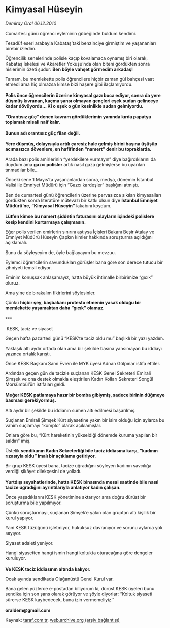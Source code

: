 # Kimyasal Hüseyin

*Demiray Oral 06.12.2010*

<div class="yazi"><p>Cumartesi günü öğrenci eyleminin göbeğinde buldum kendimi.</p>
<p>Tesadüf eseri arabayla Kabataş’taki benzinciye girmiştim ve yaşananları birebir izledim.</p>
<p>Öğrencilik senelerinde polisle kaçıp kovalamaca oynamış biri olarak, Kabataş İskelesi ve Akaretler Yokuşu’nda olan biteni gördükten sonra hislerimin özeti şudur: <b>Ben böyle vahşet görmedim arkadaş!</b></p>
<p>Tamam, bu memlekette polis öğrencilere hiçbir zaman gül bahçesi vaat etmedi ama hiç olmazsa kimse bizi haşere gibi ilaçlamıyordu.<br/><br/><b>Polis önce öğrencilerin üzerine kimyasal gazı boca ediyor, sonra da yere düşmüş kıvranan, kaçma şansı olmayan gençleri eşek sudan gelinceye kadar dövüyordu... Ki o eşek o gün kesinlikle sudan gelmiyordu.<br/><br/></b><b>“Orantısız güç” denen kavram gördüklerimin yanında kırda papatya toplamak misali naif kalır.<br/><br/></b><b>Bunun adı orantısız güç filan değil.<br/><br/></b><b>Yere düşmüş, dolayısıyla artık çaresiz hale gelmiş birini başına üşüşüp acımasızca dövenlere, en hafifinden “namert” denir bu topraklarda.</b></p>
<p>Arada bazı polis amirlerinin “yerdekilere vurmayın” diye bağırdıklarını da duydum ama <b>gazcı polisler</b> artık nasıl gaza gelmişlerse bu uyarıları tınmadılar bile...</p>
<p>Önceki sene 1 Mayıs’ta yaşananlardan sonra, medya, dönemin İstanbul Valisi ile Emniyet Müdürü için “Gazcı kardeşler” başlığını atmıştı.</p>
<p>Ben de cumartesi günü öğrencilerin üzerine pervasızca sıkılan kimyasalları gördükten sonra literatüre mütevazı bir katkı olsun diye <b>İstanbul Emniyet Müdürü’ne, “Kimyasal Hüseyin”</b> lakabını koydum.<br/><br/><b>Lütfen kimse bu namert şiddetin faturasını olayların içindeki polislere kesip kendini kurtarmaya çalışmasın.</b></p>
<p>Eğer polis verilen emirlerin sınırını aştıysa İçişleri Bakanı Beşir Atalay ve Emniyet Müdürü Hüseyin Çapkın kimler hakkında soruşturma açıldığını açıklamalı.</p>
<p>Şunu da söyleyeyim de, öyle bağlayayım bu mevzuu.</p>
<p>Eylemci öğrencilerin savundukları görüşler bana göre son derece tutucu bir zihniyeti temsil ediyor.</p>
<p>Eminim konuşsak anlaşamayız, hatta büyük ihtimalle birbirimize “gıcık” oluruz.</p>
<p>Ama yine de bırakalım fikirlerini söylesinler.</p>
<p>Çünkü <b>hiçbir şey, başbakanı protesto etmenin yasak olduğu bir memlekette yaşamaktan daha “gıcık” olamaz</b>.<br/><br/>***</p>
<p> KESK, taciz ve siyaset</p>
<p>Geçen hafta pazartesi günü “KESK’te taciz oldu mu” başlıklı bir yazı yazdım.</p>
<p>Yaklaşık altı aydır ortada olan ama bir şekilde basına yansımayan bu iddiayı yazınca ortalık karıştı.</p>
<p>Önce KESK Başkanı Sami Evren ile MYK üyesi Adnan Gölpınar istifa ettiler.</p>
<p>Ardından geçen gün de tacizle suçlanan KESK Genel Sekreteri Emirali Şimşek ve ona destek olmakla eleştirilen Kadın Kolları Sekreteri Songül Morsümbül’ün istifaları geldi.<br/><br/><b>Meğer KESK patlamaya hazır bir bomba gibiymiş, sadece birinin düğmeye basması gerekiyormuş.</b></p>
<p>Altı aydır bir şekilde bu iddianın sumen altı edilmesi başarılmış.</p>
<p>Suçlanan Emirali Şimşek Kürt siyasetine yakın bir isim olduğu için aylarca bu vahim suçlamayı “komplo” olarak açıklamışlar.</p>
<p>Onlara göre bu, “Kürt hareketinin yükseldiği dönemde kuruma yapılan bir saldırı” imiş.</p>
<p>Üstelik <b>sendikanın Kadın Sekreterliği bile taciz iddiasına karşı, “kadının rızasıyla oldu” imalı bir açıklama getiriyor</b>.</p>
<p>Bir grup KESK üyesi bana, tacize uğradığını söyleyen kadının savcılığa verdiği şikâyet dilekçesini de yolladı.<br/><br/><b>Yurtdışı seyahatlerinde, hatta KESK binasında mesai saatinde bile nasıl tacize uğradığını ayrıntılarıyla anlatıyor kadın çalışan.</b></p>
<p>Önce yaşadıklarını KESK yönetimine aktarıyor ama doğru dürüst bir soruşturma bile yapılmıyor.</p>
<p>Çünkü soruşturmayı, suçlanan Şimşek’e yakın olan gruptan altı kişilik bir kurul yapıyor.</p>
<p>Yani KESK tüzüğünü işletmiyor, hukuksuz davranıyor ve sorunu aylarca yok sayıyor.</p>
<p>Siyaset adaleti yeniyor.</p>
<p>Hangi siyasetten hangi ismin hangi koltukta oturacağına göre dengeler kuruluyor.<br/><br/><b>Ve KESK taciz iddiasının altında kalıyor.</b></p>
<p>Ocak ayında sendikada Olağanüstü Genel Kurul var.</p>
<p>Bana gelen yüzlerce e-postadan biliyorum ki, dürüst KESK üyeleri bunu sendika için son şans olarak görüyor ve şöyle diyorlar: “Koltuk siyaseti sürerse KESK kaybedecek, buna izin vermemeliyiz.”<br/><br/><b>oraldem@gmail.com</b></p></div>

Kaynak: [taraf.com.tr](http://www.taraf.com.tr:80/demiray-oral/makale-kimyasal-huseyin.htm), [web.archive.org (arşiv bağlantısı)](http://web.archive.org/web/20101209131516/http://www.taraf.com.tr:80/demiray-oral/makale-kimyasal-huseyin.htm)

